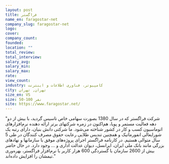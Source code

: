 ```yaml
---
layout: post
title: فراگستر
name_en: faragostar-net
company_slug: faragostar-net
logo: 
cover: 
company_count:
founded:
location: ""
total_review: 
total_interview: 
salary_avg: 
salary_min: 
salary_max: 
rate: 
view_count: 
industry: کامپیوتر، فناوری اطلاعات و اینترنت
city: تهران, تهران
size_en: VS
size: 50-100 نفر
site: https://www.faragostar.net/
---
```


 "شرکت فراگستر که در سال 1380 بصورت سهامی خاص تاسیس گردید، با بیش از دو دهه فعالیت مستمر و پویا، هم‌اکنون در زمره شرکتهای برتر ارائه دهنده نرم‌افزارهای اتوماسیون کسب و کار در کشور شناخته ‌می‌شود. ما شرکتی دانش بنیان، دارای رتبه یک شورایعالی انفورماتیک و همچنین تندیس طلایی رعایت حقوق مصرف کنندگان در طی 5 سال متوالی هستیم. در کارنامه فراگستر اجرای پروژه‌های موفق با سازمانها و نهادهای بزرگی مانند بانک ملی ایران، ایرانسل، دیوان عدالت اداری و … وجود دارد. در حال حاضر بیش از 2600 سازمان با گستردگی 600 هزار کاربر با نرم‌افزار فراگستر، بهره‌وری تیمشان را افزایش داده‌اند."
